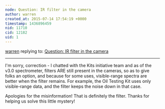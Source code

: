 ```yaml
---
node: Question: IR filter in the camera
author: warren
created_at: 2015-07-14 17:54:19 +0000
timestamp: 1436896459
nid: 11710
cid: 12182
uid: 1
---
```




[warren](../profile/warren) replying to: [Question: IR filter in the camera](../notes/Ripingill/03-21-2015/question-ir-filter-in-the-camera)

----
I'm sorry, correction - I chatted with the Kits initiative team and as of the v3.0 spectrometer, filters ARE still present in the cameras, so as to give folks an option, and because for some uses, visible-range spectra are better when the filter remains. For example, the Oil Testing Kit uses only visible-range data, and the filter keeps the noise down in that case. 

Apologies for the misinformation! That is definitely the filter. Thanks for helping us solve this little mystery!